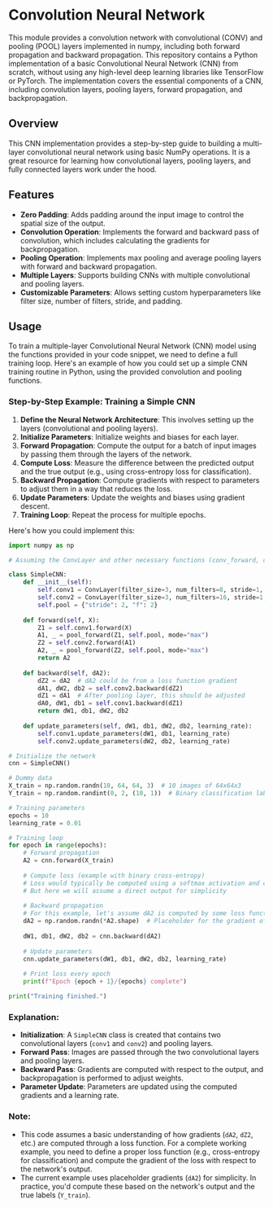 # Convolution Neural Network

This module provides a convolution network with convolutional (CONV) and pooling (POOL) layers implemented in numpy, including both forward propagation and backward propagation.
This repository contains a Python implementation of a basic Convolutional Neural Network (CNN) from scratch, without using any high-level deep learning libraries like TensorFlow or PyTorch. The implementation covers the essential components of a CNN, including convolution layers, pooling layers, forward propagation, and backpropagation.

## Overview

This CNN implementation provides a step-by-step guide to building a multi-layer convolutional neural network using basic NumPy operations. It is a great resource for learning how convolutional layers, pooling layers, and fully connected layers work under the hood.

## Features

- **Zero Padding**: Adds padding around the input image to control the spatial size of the output.
- **Convolution Operation**: Implements the forward and backward pass of convolution, which includes calculating the gradients for backpropagation.
- **Pooling Operation**: Implements max pooling and average pooling layers with forward and backward propagation.
- **Multiple Layers**: Supports building CNNs with multiple convolutional and pooling layers.
- **Customizable Parameters**: Allows setting custom hyperparameters like filter size, number of filters, stride, and padding.


## Usage

To train a multiple-layer Convolutional Neural Network (CNN) model using the functions provided in your code snippet, we need to define a full training loop. Here's an example of how you could set up a simple CNN training routine in Python, using the provided convolution and pooling functions.

### Step-by-Step Example: Training a Simple CNN

1. **Define the Neural Network Architecture**: This involves setting up the layers (convolutional and pooling layers).
2. **Initialize Parameters**: Initialize weights and biases for each layer.
3. **Forward Propagation**: Compute the output for a batch of input images by passing them through the layers of the network.
4. **Compute Loss**: Measure the difference between the predicted output and the true output (e.g., using cross-entropy loss for classification).
5. **Backward Propagation**: Compute gradients with respect to parameters to adjust them in a way that reduces the loss.
6. **Update Parameters**: Update the weights and biases using gradient descent.
7. **Training Loop**: Repeat the process for multiple epochs.

Here's how you could implement this:

```python
import numpy as np

# Assuming the ConvLayer and other necessary functions (conv_forward, conv_backward, pool_forward, etc.) are already defined as provided.

class SimpleCNN:
    def __init__(self):
        self.conv1 = ConvLayer(filter_size=3, num_filters=8, stride=1, pad=1)
        self.conv2 = ConvLayer(filter_size=3, num_filters=16, stride=1, pad=1)
        self.pool = {"stride": 2, "f": 2}
        
    def forward(self, X):
        Z1 = self.conv1.forward(X)
        A1, _ = pool_forward(Z1, self.pool, mode="max")
        Z2 = self.conv2.forward(A1)
        A2, _ = pool_forward(Z2, self.pool, mode="max")
        return A2
    
    def backward(self, dA2):
        dZ2 = dA2  # dA2 could be from a loss function gradient
        dA1, dW2, db2 = self.conv2.backward(dZ2)
        dZ1 = dA1  # After pooling layer, this should be adjusted
        dA0, dW1, db1 = self.conv1.backward(dZ1)
        return dW1, db1, dW2, db2
    
    def update_parameters(self, dW1, db1, dW2, db2, learning_rate):
        self.conv1.update_parameters(dW1, db1, learning_rate)
        self.conv2.update_parameters(dW2, db2, learning_rate)

# Initialize the network
cnn = SimpleCNN()

# Dummy data
X_train = np.random.randn(10, 64, 64, 3)  # 10 images of 64x64x3
Y_train = np.random.randint(0, 2, (10, 1))  # Binary classification labels for example

# Training parameters
epochs = 10
learning_rate = 0.01

# Training loop
for epoch in range(epochs):
    # Forward propagation
    A2 = cnn.forward(X_train)
    
    # Compute loss (example with binary cross-entropy)
    # Loss would typically be computed using a softmax activation and cross-entropy loss
    # But here we will assume a direct output for simplicity
    
    # Backward propagation
    # For this example, let's assume dA2 is computed by some loss function with respect to Y_train
    dA2 = np.random.randn(*A2.shape)  # Placeholder for the gradient of the loss with respect to A2
    
    dW1, db1, dW2, db2 = cnn.backward(dA2)
    
    # Update parameters
    cnn.update_parameters(dW1, db1, dW2, db2, learning_rate)
    
    # Print loss every epoch
    print(f"Epoch {epoch + 1}/{epochs} complete")

print("Training finished.")
```

### Explanation:

- **Initialization**: A `SimpleCNN` class is created that contains two convolutional layers (`conv1` and `conv2`) and pooling layers.
- **Forward Pass**: Images are passed through the two convolutional layers and pooling layers.
- **Backward Pass**: Gradients are computed with respect to the output, and backpropagation is performed to adjust weights.
- **Parameter Update**: Parameters are updated using the computed gradients and a learning rate.

### Note:

- This code assumes a basic understanding of how gradients (`dA2`, `dZ2`, etc.) are computed through a loss function. For a complete working example, you need to define a proper loss function (e.g., cross-entropy for classification) and compute the gradient of the loss with respect to the network's output.
- The current example uses placeholder gradients (`dA2`) for simplicity. In practice, you'd compute these based on the network's output and the true labels (`Y_train`).